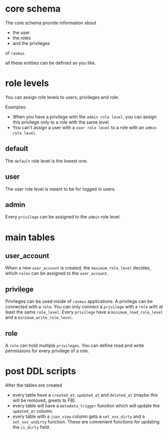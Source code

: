 # core schema

The core schema provide information about

* the user
* the roles
* and the privileges

of `rasmus`.

all these entities can be defined as you like.

# role levels

You can assign role levels to users, privileges and role.

Examples:

* When you have a privilege with the `admin role level`, you can assign this privilege only to a role with the same level.
* You can't assign a user with a `user role level` to a role with an `admin role level`.

## default 

The `default` role level is the lowest one. 

## user

The user role level is meant to be for logged in users.

## admin

Every `privilege` can be assigned to the `admin` role level.

# main tables

## user\_account

When a new `user_account` is created, the `maximum_role_level` decides, which `roles` can be assigned to the `user_account`.

## privilege

Privileges can be used inside of `rasmus` applications.
A privilege can be connected with a `role`.
You can only connect a `privilege` with a `role` with at least the same `role_level`.
Every `privilege` have a `minimum_read_role_level` and a `minimum_write_role_level`.

## role

A `role` can hold multiple `privileges`.
You can define read and write permissions for every privilege of a role.

# post DDL scripts

After the tables are created

* every table have a `created_at`, `updated_at` and `deleted_at` (maybe this will be removed, greets to FB).
* every table will have a `metadata_trigger` function which will update the `updated_at` column.
* every table with a `json_view` column gets a `set_xxx_dirty` and a `set_xxx_undirty` function.
  These are convenient functions for updating the `is_dirty` field.
